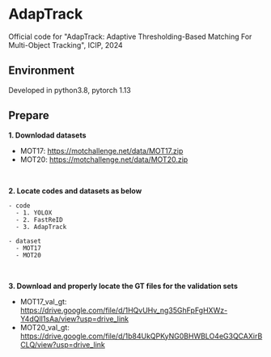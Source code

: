 # AdapTrack
Official code for "AdapTrack: Adaptive Thresholding-Based Matching For Multi-Object Tracking", ICIP, 2024


## Environment
Developed in python3.8, pytorch 1.13


## Prepare
**1. Downlodad datasets**
  - MOT17: https://motchallenge.net/data/MOT17.zip
  - MOT20: https://motchallenge.net/data/MOT20.zip

<br />

**2. Locate codes and datasets as below**
```
- code
  - 1. YOLOX
  - 2. FastReID
  - 3. AdapTrack

- dataset
  - MOT17
  - MOT20
```

<br />

**3. Download and properly locate the GT files for the validation sets**
  - MOT17_val_gt: https://drive.google.com/file/d/1HQvUHv_ng35GhFpFgHXWz-Y4dQlI1sAa/view?usp=drive_link
  - MOT20_val_gt: https://drive.google.com/file/d/1b84UkQPKyNG0BHWBLO4eG3QCAXirBCLQ/view?usp=drive_link 
